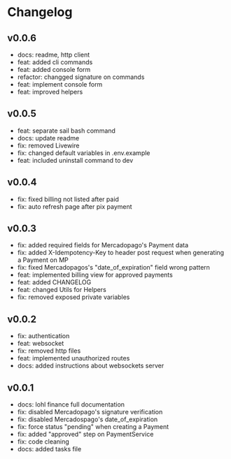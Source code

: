 # Changelog

## v0.0.6

- docs: readme, http client
- feat: added cli commands
- feat: added console form
- refactor: changged signature on commands
- feat: implement console form
- feat: improved helpers

## v0.0.5

- feat: separate sail bash command
- docs: update readme
- fix: removed Livewire
- fix: changed default variables in .env.example
- feat: included uninstall command to dev

## v0.0.4

- fix: fixed billing not listed after paid
- fix: auto refresh page after pix payment

## v0.0.3

- fix: added required fields for Mercadopago's Payment data
- fix: added X-Idempotency-Key to header post request when generating a Payment on MP 
- fix: fixed Mercadopagos's "date_of_expiration" field wrong pattern 
- feat: implemented billing view for approved payments
- feat: added CHANGELOG
- feat: changed Utils for Helpers
- fix: removed exposed private variables
 
## v0.0.2

- fix: authentication
- feat: websocket
- fix: removed http files
- feat: implemented unauthorized routes
- docs: added instructions about websockets server

## v0.0.1

- docs: lohl finance full documentation
- fix: disabled Mercadopago's signature verification
- fix: disabled Mercadospago's date_of_expiration
- fix: force status "pending" when creating a Payment
- fix: added "approved" step on PaymentService
- fix: code cleaning
- docs: added tasks file
